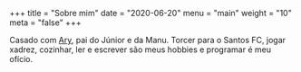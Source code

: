 +++
title = "Sobre mim"
date = "2020-06-20"
menu = "main"
weight = "10"
meta = "false"
+++

Casado com [Ary](https://www.instagram.com/ariana08_aps/), pai do Júnior e da Manu. Torcer para o Santos FC, jogar xadrez, cozinhar, ler e escrever são meus hobbies e programar é meu ofício.


